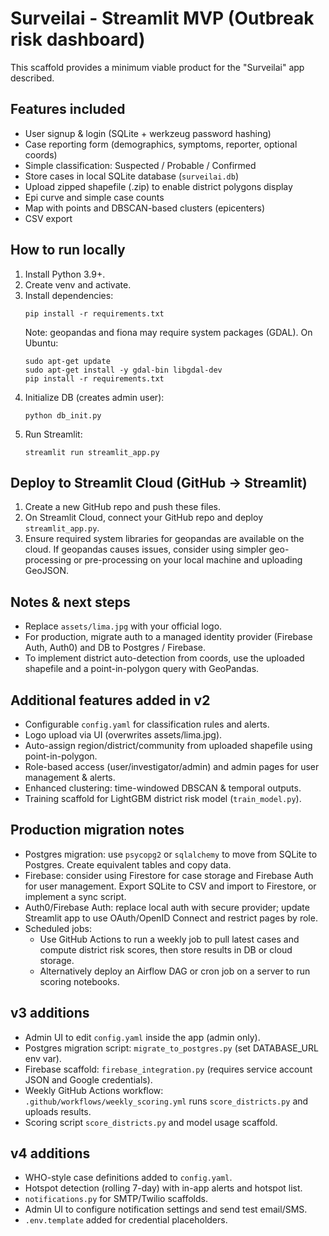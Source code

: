 # Surveilai - Streamlit MVP (Outbreak risk dashboard)

This scaffold provides a minimum viable product for the "Surveilai" app described.

## Features included
- User signup & login (SQLite + werkzeug password hashing)
- Case reporting form (demographics, symptoms, reporter, optional coords)
- Simple classification: Suspected / Probable / Confirmed
- Store cases in local SQLite database (`surveilai.db`)
- Upload zipped shapefile (.zip) to enable district polygons display
- Epi curve and simple case counts
- Map with points and DBSCAN-based clusters (epicenters)
- CSV export

## How to run locally
1. Install Python 3.9+.
2. Create venv and activate.
3. Install dependencies:
   ```
   pip install -r requirements.txt
   ```
   Note: geopandas and fiona may require system packages (GDAL). On Ubuntu:
   ```
   sudo apt-get update
   sudo apt-get install -y gdal-bin libgdal-dev
   pip install -r requirements.txt
   ```
4. Initialize DB (creates admin user):
   ```
   python db_init.py
   ```
5. Run Streamlit:
   ```
   streamlit run streamlit_app.py
   ```

## Deploy to Streamlit Cloud (GitHub -> Streamlit)
1. Create a new GitHub repo and push these files.
2. On Streamlit Cloud, connect your GitHub repo and deploy `streamlit_app.py`.
3. Ensure required system libraries for geopandas are available on the cloud. If geopandas causes issues, consider using simpler geo-processing or pre-processing on your local machine and uploading GeoJSON.

## Notes & next steps
- Replace `assets/lima.jpg` with your official logo.
- For production, migrate auth to a managed identity provider (Firebase Auth, Auth0) and DB to Postgres / Firebase.
- To implement district auto-detection from coords, use the uploaded shapefile and a point-in-polygon query with GeoPandas.

## Additional features added in v2
- Configurable `config.yaml` for classification rules and alerts.
- Logo upload via UI (overwrites assets/lima.jpg).
- Auto-assign region/district/community from uploaded shapefile using point-in-polygon.
- Role-based access (user/investigator/admin) and admin pages for user management & alerts.
- Enhanced clustering: time-windowed DBSCAN & temporal outputs.
- Training scaffold for LightGBM district risk model (`train_model.py`).

## Production migration notes
- Postgres migration: use `psycopg2` or `sqlalchemy` to move from SQLite to Postgres. Create equivalent tables and copy data.
- Firebase: consider using Firestore for case storage and Firebase Auth for user management. Export SQLite to CSV and import to Firestore, or implement a sync script.
- Auth0/Firebase Auth: replace local auth with secure provider; update Streamlit app to use OAuth/OpenID Connect and restrict pages by role.
- Scheduled jobs:
  - Use GitHub Actions to run a weekly job to pull latest cases and compute district risk scores, then store results in DB or cloud storage.
  - Alternatively deploy an Airflow DAG or cron job on a server to run scoring notebooks.

## v3 additions
- Admin UI to edit `config.yaml` inside the app (admin only).
- Postgres migration script: `migrate_to_postgres.py` (set DATABASE_URL env var).
- Firebase scaffold: `firebase_integration.py` (requires service account JSON and Google credentials).
- Weekly GitHub Actions workflow: `.github/workflows/weekly_scoring.yml` runs `score_districts.py` and uploads results.
- Scoring script `score_districts.py` and model usage scaffold.

## v4 additions
- WHO-style case definitions added to `config.yaml`.
- Hotspot detection (rolling 7-day) with in-app alerts and hotspot list.
- `notifications.py` for SMTP/Twilio scaffolds.
- Admin UI to configure notification settings and send test email/SMS.
- `.env.template` added for credential placeholders.

